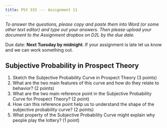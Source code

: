 ```yaml
---
title: PSY 333 --- Assignment 11
...
```


_To answer the questions, please copy and paste them into Word (or some other text editor) and type out your answers.  Then please upload your document to the Assignment dropbox on D2L by the due date._

Due date: **Next Tuesday by midnight**.  If your assignment is late let us know and we can work something out.

## Subjective Probability in Prospect Theory

1. Sketch the Subjective Probability Curve in Prospect Theory (3 points)
2. What are the two main features of this curve and how do they relate to behavior? (2 points)
3. What are the two main reference point in the Subjective Probability Curve for Prospect Theory? (2 point)
4. How can this reference point help us to understand the shape of the subjective probability curve? (2 points)
5. What property of the Subjective Probability Curve might explain why people play the lottery? (1 point)
